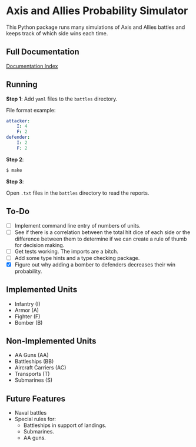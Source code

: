 # Axis and Allies Probability Simulator

This Python package runs many simulations of Axis and Allies battles and keeps track of which side wins each time.

## Full Documentation

[Documentation Index](docs/axisandallies/index.md)

## Running

**Step 1**: Add `yaml` files to the `battles` directory.

File format example:
```yaml
attacker:
    I: 4
    F: 2
defender:
    I: 2
    F: 2
```

**Step 2**:

```zsh
$ make
```

**Step 3**:

Open `.txt` files in the `battles` directory to read the reports.

## To-Do

- [ ] Implement command line entry of numbers of units.
- [ ] See if there is a correlation between the total hit dice of each side or the difference between them to determine if we can create a rule of thumb for decision making.
- [ ] Get tests working. The imports are a bitch.
- [ ] Add some type hints and a type checking package.
- [x] Figure out why adding a bomber to defenders decreases their win probability.

## Implemented Units

- Infantry (I)
- Armor (A)
- Fighter (F)
- Bomber (B)

## Non-Implemented Units

- AA Guns (AA)
- Battleships (BB)
- Aircraft Carriers (AC)
- Transports (T)
- Submarines (S)

## Future Features

- Naval battles
- Special rules for:
  - Battleships in support of landings.
  - Submarines.
  - AA guns.
